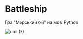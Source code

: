 # Battleship

Гра "Морський бій" на мові Python


![uml (3)](https://user-images.githubusercontent.com/43323943/180643701-35ce66f7-a2ca-44ae-bab3-1e0c9632ad33.png)
